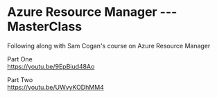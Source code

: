 # Azure Resource Manager   ---   MasterClass

Following along with Sam Cogan's course on Azure Resource Manager

Part One   
https://youtu.be/9EpBiud48Ao 

Part Two   
https://youtu.be/UWvyKODhMM4

